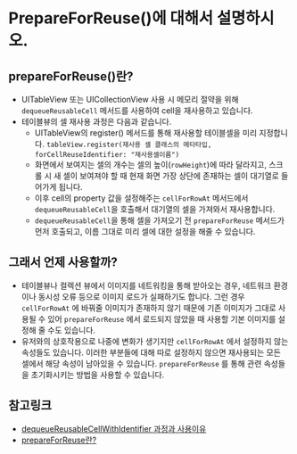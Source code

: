 # PrepareForReuse()에 대해서 설명하시오.

## prepareForReuse()란?
- UITableView 또는 UICollectionView 사용 시 메모리 절약을 위해 `dequeueReusableCell` 메서드를 사용하여 cell을 재사용하고 있습니다.
- 테이블뷰의 셀 재사용 과정은 다음과 같습니다.
  -  UITableView의 register() 메서드를 통해 재사용할 테이블셀을 미리 지정합니다.
  `tableView.register(재사용 셀 클래스의 메타타입, forCellReuseIdentifier: "재사용셀이름")`
  - 화면에서 보여지는 셀의 개수는 셀의 높이(`rowHeight`)에 따라 달라지고, 스크롤 시 새 셀이 보여져야 할 때 현재 화면 가장 상단에 존재하는 셀이 대기열로 들어가게 됩니다.
  - 이후 cell의 property 값을 설정해주는 `cellForRowAt` 메서드에서 `dequeueReusableCell`을 호출해서 대기열의 셀을 가져와서 재사용합니다.
  - `dequeueReusableCell`을 통해 셀을 가져오기 전 `prepareForReuse` 메서드가 먼저 호출되고, 이름 그대로 미리 셀에 대한 설정을 해줄 수 있습니다.

## 그래서 언제 사용할까?
- 테이블뷰나 컬렉션 뷰에서 이미지를 네트워킹을 통해 받아오는 경우, 네트워크 환경이나 동시성 오류 등으로 이미지 로드가 실패하기도 합니다. 그런 경우 `cellForRowAt` 에 바꿔줄 이미지가 존재하지 않기 때문에 기존 이미지가 그대로 사용될 수 있어 `prepareForReuse` 에서 로드되지 않았을 때 사용할 기본 이미지를 설정해 줄 수도 있습니다.
- 유저와의 상호작용으로 나중에 변화가 생기지만  `cellForRowAt` 에서 설정하지 않는 속성들도 있습니다.  이러한 부분들에 대해 따로 설정하지 않으면 재사용되는 모든 셀에서 해당 속성이 남아있을 수 있습니다. `prepareForReuse` 를 통해 관련 속성들을 초기화시키는 방법을 사용할 수 있습니다.

## 참고링크
- [dequeueReusableCellWithIdentifier 과정과 사용이유](https://sihyungyou.github.io/iOS-dequeueReusableCell/)
- [prepareForReuse란?](https://sueaty.tistory.com/180)